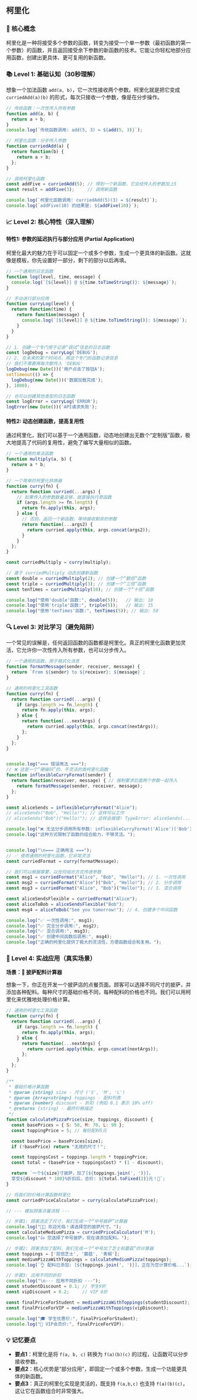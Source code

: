 ## 柯里化

### 🎯 核心概念
柯里化是一种将接受多个参数的函数，转变为接受一个单一参数（最初函数的第一个参数）的函数，并且返回接受余下参数的新函数的技术。它能让你轻松地部分应用函数，创建出更具体、更可复用的新函数。

### 📚 Level 1: 基础认知（30秒理解）
想象一个加法函数 `add(a, b)`，它一次性接收两个参数。柯里化就是把它变成 `curriedAdd(a)(b)` 的形式，每次只接收一个参数，像是在分步操作。

```javascript
// 传统函数：一次性传入所有参数
function add(a, b) {
  return a + b;
}
console.log(`传统函数调用: add(5, 3) = ${add(5, 3)}`);

// 柯里化函数：分步传入参数
function curriedAdd(a) {
  return function(b) {
    return a + b;
  };
}

// 调用柯里化函数
const addFive = curriedAdd(5); // 得到一个新函数，它会给传入的参数加上5
const result = addFive(3);     // 调用新函数

console.log(`柯里化函数调用: curriedAdd(5)(3) = ${result}`);
console.log(`addFive(10) 的结果是: ${addFive(10)}`);
```

### 📈 Level 2: 核心特性（深入理解）

#### 特性1: 参数的延迟执行与部分应用 (Partial Application)
柯里化最大的魅力在于可以固定一个或多个参数，生成一个更具体的新函数。这就像是模板，你先设置好一部分，剩下的部分以后再填。

```javascript
// 一个通用的日志函数
function log(level, time, message) {
  console.log(`[${level}] @ ${time.toTimeString()}: ${message}`);
}

// 手动进行部分应用
function curryLog(level) {
  return function(time) {
    return function(message) {
      console.log(`[${level}] @ ${time.toTimeString()}: ${message}`);
    }
  }
}

// 1. 创建一个专门用于记录“调试”信息的日志函数
const logDebug = curryLog('DEBUG');
// 2. 在未来的某个时间点，用这个专门的函数记录信息
// 我们不需要再每次都传入 'DEBUG'
logDebug(new Date())('用户点击了按钮A');
setTimeout(() => {
  logDebug(new Date())('数据加载完成');
}, 1000);

// 也可以创建其他类型的日志函数
const logError = curryLog('ERROR');
logError(new Date())('API请求失败');
```

#### 特性2: 动态创建函数，提高复用性
通过柯里化，我们可以基于一个通用函数，动态地创建出无数个“定制版”函数，极大地提高了代码的复用性，避免了编写大量相似的函数。

```javascript
// 一个通用的乘法函数
function multiply(a, b) {
  return a * b;
}

// 一个简单的柯里化转换器
function curry(fn) {
  return function curried(...args) {
    // 如果传入的参数数量足够，就直接执行原函数
    if (args.length >= fn.length) {
      return fn.apply(this, args);
    } else {
      // 否则，返回一个新函数，等待接收剩余的参数
      return function(...args2) {
        return curried.apply(this, args.concat(args2));
      }
    }
  };
}

const curriedMultiply = curry(multiply);

// 基于 curriedMultiply 动态创建新函数
const double = curriedMultiply(2); // 创建一个“翻倍”函数
const triple = curriedMultiply(3); // 创建一个“三倍”函数
const tenTimes = curriedMultiply(10); // 创建一个“十倍”函数

console.log("使用'double'函数:", double(5));   // 输出: 10
console.log("使用'triple'函数:", triple(5));   // 输出: 15
console.log("使用'tenTimes'函数:", tenTimes(5)); // 输出: 50
```

### 🔍 Level 3: 对比学习（避免陷阱）
一个常见的误解是，任何返回函数的函数都是柯里化。真正的柯里化函数更加灵活，它允许你一次性传入所有参数，也可以分步传入。

```javascript
// 一个通用的函数，用于格式化消息
function formatMessage(sender, receiver, message) {
  return `From ${sender} to ${receiver}: ${message}`;
}

// 通用的柯里化工具函数
function curry(fn) {
  return function curried(...args) {
    if (args.length >= fn.length) {
      return fn.apply(this, args);
    } else {
      return function(...nextArgs) {
        return curried.apply(this, args.concat(nextArgs));
      };
    }
  };
}


console.log("=== 错误用法 ===");
// ❌ 这是一个“硬编码”的、不灵活的类柯里化函数
function inflexibleCurryFormat(sender) {
  return function(receiver, message) { // 强制要求后面两个参数一起传入
    return formatMessage(sender, receiver, message);
  };
}

const aliceSends = inflexibleCurryFormat("Alice");
// aliceSends("Bob", "Hello!"); // 这样可以工作
// aliceSends("Bob")("Hello!"); // 这样会报错! TypeError: aliceSends(...) is not a function

console.log("❌ 无法分步调用所有参数: inflexibleCurryFormat('Alice')('Bob')('Hello!') 会导致 TypeError");
console.log("这种方式限制了函数的组合能力，不够灵活。");


console.log("\n=== 正确用法 ===");
// ✅ 使用通用的柯里化函数，它非常灵活
const curriedFormat = curry(formatMessage);

// 我们可以根据需要，以任何组合方式传递参数
const msg1 = curriedFormat("Alice", "Bob", "Hello!"); // 1. 一次性调用
const msg2 = curriedFormat("Alice")("Bob", "Hello!"); // 2. 分步调用
const msg3 = curriedFormat("Alice", "Bob")("Hello!"); // 3. 混合调用

const aliceSendsFlexible = curriedFormat("Alice");
const aliceToBob = aliceSendsFlexible("Bob");
const msg4 = aliceToBob("See you tomorrow!"); // 4. 创建多个中间函数

console.log("✅ 一次性调用:", msg1);
console.log("✅ 完全分步调用:", msg2);
console.log("✅ 混合调用:", msg3);
console.log("✅ 创建中间函数后调用:", msg4);
console.log("正确的柯里化提供了极大的灵活性，方便函数组合和复用。");
```

### 🚀 Level 4: 实战应用（真实场景）
**场景：🍕 披萨配料计算器**

想象一下，你正在开发一个披萨店的点餐页面。顾客可以选择不同尺寸的披萨，并添加各种配料。每种尺寸的基础价格不同，每种配料的价格也不同。我们可以用柯里化来优雅地处理价格计算。

```javascript
// 通用的柯里化工具函数
function curry(fn) {
  return function curried(...args) {
    if (args.length >= fn.length) {
      return fn.apply(this, args);
    } else {
      return function(...nextArgs) {
        return curried.apply(this, args.concat(nextArgs));
      };
    }
  };
}

/**
 * 基础价格计算函数
 * @param {string} size - 尺寸 ('S', 'M', 'L')
 * @param {Array<string>} toppings - 配料列表
 * @param {number} discount - 折扣 (例如 0.1 表示 10% off)
 * @returns {string} - 最终价格描述
 */
function calculatePizzaPrice(size, toppings, discount) {
  const basePrices = { S: 50, M: 70, L: 90 };
  const toppingPrice = 5; // 每份配料5元

  const basePrice = basePrices[size];
  if (!basePrice) return "无效的尺寸！";

  const toppingsCost = toppings.length * toppingPrice;
  const total = (basePrice + toppingsCost) * (1 - discount);

  return `一个${size}寸披萨，加了[${toppings.join(', ')}]，
  享受${discount * 100}%折扣后，总价: ${total.toFixed(2)}元！🍕`;
}

// 将我们的价格计算函数柯里化
const curriedPriceCalculator = curry(calculatePizzaPrice);

// --- 模拟顾客点餐流程 ---

// 步骤1: 顾客选定了尺寸，我们生成一个“中号披萨”计算器
console.log("👨‍🍳 欢迎光临！请选择您的披萨尺寸。");
const calculateMediumPizza = curriedPriceCalculator('M');
console.log("👍 您选择了中号披萨，现在请添加配料。");

// 步骤2: 顾客添加了配料，我们生成一个“中号加了芝士和蘑菇”的计算器
const toppings = ['双倍芝士', '蘑菇', '青椒'];
const mediumPizzaWithToppings = calculateMediumPizza(toppings);
console.log(`👌 配料已添加: [${toppings.join(', ')}]，正在为您计算价格...`);

// 步骤3: 应用不同的折扣
console.log("\n--- 应用不同折扣 ---");
const studentDiscount = 0.1; // 学生9折
const vipDiscount = 0.2;     // VIP 8折

const finalPriceForStudent = mediumPizzaWithToppings(studentDiscount);
const finalPriceForVIP = mediumPizzaWithToppings(vipDiscount);

console.log("🎓 学生优惠价:", finalPriceForStudent);
console.log("🌟 VIP会员价:", finalPriceForVIP);
```

### 💡 记忆要点
- **要点1**：柯里化是将 `f(a, b, c)` 转换为 `f(a)(b)(c)` 的过程，让函数可以分步接收参数。
- **要点2**：核心优势是“部分应用”，即固定一个或多个参数，生成一个功能更具体的新函数。
- **要点3**：真正的柯里化实现是灵活的，既支持 `f(a,b,c)` 也支持 `f(a)(b)(c)`，这让它在函数组合时非常强大。

<!--
metadata:
  syntax: ["function", "arrow-function", "...rest"]
  pattern: ["closure", "higher-order-function"]
  api: ["console.log", "Function.length", "Array.concat", "Function.apply"]
  concept: ["closure", "higher-order-function", "partial-application", "currying"]
  difficulty: advanced
  dependencies: []
  related: []
-->